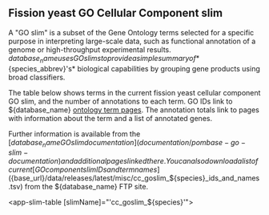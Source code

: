## Fission yeast GO Cellular Component slim

A "GO slim" is a subset of the Gene Ontology terms selected for a
specific purpose in interpreting large-scale data, such as functional
annotation of a genome or high-throughput experimental
results. ${database_name} uses GO slims to provide a simple summary of
*${species_abbrev}'s* biological capabilities by grouping gene products using
broad classifiers.

The table below shows terms in the current fission yeast cellular
component GO slim, and the number of annotations to each term. GO IDs
link to ${database_name} [ontology term
pages](/documentation/ontology-term-page). The annotation totals link
to pages with information about the term and a list of annotated
genes.

Further information is available from the [${database_name} GO slim
documentation](documentation/pombase-go-slim-documentation) and
additional pages linked there. You can also download a list of current
[GO component slim IDs and term names](${base_url}/data/releases/latest/misc/cc_goslim_${species}_ids_and_names.tsv)
from the ${database_name} FTP site.


<app-slim-table [slimName]="'cc_goslim_${species}'"></app-slim-table>

